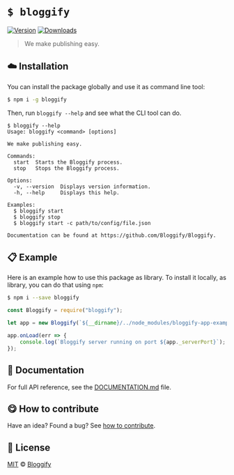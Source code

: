 
# `$ bloggify`

 [![Version](https://img.shields.io/npm/v/bloggify.svg)](https://www.npmjs.com/package/bloggify) [![Downloads](https://img.shields.io/npm/dt/bloggify.svg)](https://www.npmjs.com/package/bloggify)

> We make publishing easy.

## :cloud: Installation

You can install the package globally and use it as command line tool:


```sh
$ npm i -g bloggify
```


Then, run `bloggify --help` and see what the CLI tool can do.


```
$ bloggify --help
Usage: bloggify <command> [options]

We make publishing easy.

Commands:
  start  Starts the Bloggify process.
  stop   Stops the Bloggify process.

Options:
  -v, --version  Displays version information.
  -h, --help     Displays this help.

Examples:
  $ bloggify start
  $ bloggify stop
  $ bloggify start -c path/to/config/file.json

Documentation can be found at https://github.com/Bloggify/Bloggify.
```

## :clipboard: Example


Here is an example how to use this package as library. To install it locally, as library, you can do that using `npm`:

```sh
$ npm i --save bloggify
```



```js
const Bloggify = require("bloggify");

let app = new Bloggify(`${__dirname}/../node_modules/bloggify-app-example`);

app.onLoad(err => {
    console.log(`Bloggify server running on port ${app._serverPort}`);
});
```

## :memo: Documentation

For full API reference, see the [DOCUMENTATION.md][docs] file.

## :yum: How to contribute
Have an idea? Found a bug? See [how to contribute][contributing].


## :scroll: License

[MIT][license] © [Bloggify][website]

[license]: http://showalicense.com/?fullname=Bloggify%20%3Ccontact%40bloggify.org%3E%20(http%3A%2F%2Fbloggify.org)&year=2014#license-mit
[website]: http://bloggify.org
[contributing]: /CONTRIBUTING.md
[docs]: /DOCUMENTATION.md
